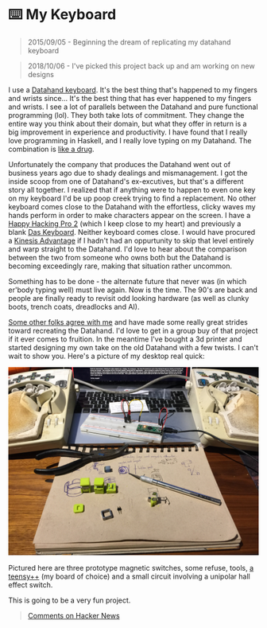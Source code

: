 # ⌨️ My Keyboard
> 2015/09/05 - Beginning the dream of replicating my datahand keyboard

> 2018/10/06 - I've picked this project back up and am working on new designs

I use a [Datahand keyboard](https://en.wikipedia.org/wiki/DataHand).
It's the best thing that's happened to my fingers and wrists since\...
It's the best thing that has ever happened to my fingers and wrists.
I see a lot of parallels between the Datahand and pure functional programming
(lol).  They both take lots of commitment. They change the entire way you think
about their domain, but what they offer in return is a big improvement in
experience and productivity. I have found that I really love programming in
Haskell, and I really love typing on my Datahand. The combination is
[like a drug](https://web.archive.org/web/20150907153510/http://virtuecenter.com/blog/the_effects_of_computer_programming_on_the_brain.html).

Unfortunately the company that produces the Datahand went out of business years
ago due to shady dealings and mismanagement. I got the inside scoop from one of
Datahand's ex-excutives, but that's a different story all together. I realized
that if anything were to happen to even one key on my keyboard I'd be up poop
creek trying to find a replacement. No other keyboard comes close to the
Datahand with the effortless, clicky waves my hands perform in order to make
characters appear on the screen. I have a
[Happy Hacking Pro 2](https://en.wikipedia.org/wiki/Happy_Hacking_Keyboard)
(which I keep close to my heart) and previously a blank
[Das Keyboard](https://en.wikipedia.org/wiki/Das_Keyboard).
Neither keyboard comes close.  I would have procured a
[Kinesis Advantage](https://en.wikipedia.org/wiki/Kinesis_(keyboard))
if I hadn't had an oppurtunity to skip that level entirely and warp straight to
the Datahand. I'd love to hear about the comparison between the two from someone
who owns both but the Datahand is becoming exceedingly rare, making that
situation rather uncommon.

Something has to be done - the alternate future that never was (in which
er'body typing well) must live again. Now is the time. The 90's are back and
people are finally ready to revisit odd looking hardware (as well as clunky
boots, trench coats, dreadlocks and AI).

[Some other folks agree with me](https://geekhack.org/index.php?topic=41422.0)
and have made some really great strides toward recreating the Datahand. I'd
love to get in a group buy of that project if it ever comes to fruition. In the
meantime I've bought a 3d printer and started designing my own take on the old
Datahand with a few twists. I can't wait to show you. Here's a picture of my
desktop real quick:

![prototyping a new keyboard](../img/IMG_0675.JPG "prototyping a new keyboard")

Pictured here are three prototype magnetic switches, some refuse, tools,
[a teensy++](http://pjrc.com/store/teensypp.html)
(my board of choice) and a small circuit involving a unipolar hall effect
switch.

This is going to be a very fun project.

> [Comments on Hacker News](https://news.ycombinator.com/item?id=10176976)
